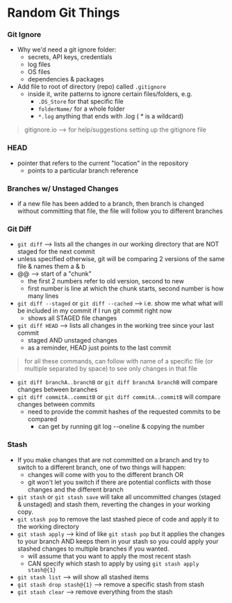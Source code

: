 # Random Git Things

### **Git Ignore**
- Why we'd need a git ignore folder:
  - secrets, API keys, credentials
  - log files
  - OS files
  - dependencies & packages
- Add file to root of directory (repo) called ```.gitignore```
  - inside it, write patterns to ignore certain files/folders, e.g.
    -  ```.DS_Store``` for that specific file
    - ```folderName/``` for a whole folder
    - ```*.log``` anything that ends with .log ( * is a wildcard)

> gitignore.io --> for help/suggestions setting up the gitignore file

### **HEAD**
- pointer that refers to the current "location" in the repository
  - points to a particular branch reference

### **Branches w/ Unstaged Changes**
- if a new file has been added to a branch, then branch is changed without committing that file, the file will follow you to different branches

### **Git Diff** 
- ```git diff``` --> lists all the changes in our working directory that are NOT staged for the next commit
- unless specified otherwise, git will be comparing 2 versions of the same file & names them a & b
- @@ --> start of a "chunk"
  - the first 2 numbers refer to old version, second to new
  - first number is line at which the chunk starts, second number is how many lines
- ```git diff --staged``` or ```git diff --cached``` --> i.e. show me what what will be included in my commit if I run git commit right now
  - shows all STAGED file changes
- ```git diff HEAD``` --> lists all changes in the working tree since your last commit
  - staged AND unstaged changes
  - as a reminder, HEAD just points to the last commit

> for all these commands, can follow with name of a specific file (or multiple separated by space) to see only changes in that file

- ```git diff branchA..branchB``` or ```git diff branchA branchB```  will compare changes between branches
- ```git diff commitA..commitB``` or ```git diff commitA..commitB``` will compare changes between commits
  - need to provide the commit hashes of the requested commits to be compared
    - can get by running git log --oneline & copying the number

### **Stash**
- If you make changes that are not committed on a branch and try to switch to a different branch, one of two things will happen:
  - changes will come with you to the different branch OR
  - git won't let you switch if there are potential conflicts with those changes and the different branch
- ```git stash``` or ```git stash save``` will take all uncommitted changes (staged & unstaged) and stash them, reverting the changes in your working copy. 
- ```git stash pop``` to remove the last stashed piece of code and apply it to the working directory
- ```git stash apply``` --> kind of like ```git stash pop``` but it applies the changes to your branch AND keeps them in your stash so you could apply your stashed changes to multiple branches if you wanted.
  - will assume that you want to apply the most recent stash
  - CAN specify which stash to apply by using ```git stash apply stash@{1}```
- ```git stash list``` --> will show all stashed items
- ```git stash drop stash@{1}``` --> remove a specific stash from stash
- ```git stash clear``` --> remove everything from the stash
